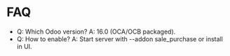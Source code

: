 # FAQ

- Q: Which Odoo version? A: 16.0 (OCA/OCB packaged).
- Q: How to enable? A: Start server with --addon sale_purchase or install in UI.
